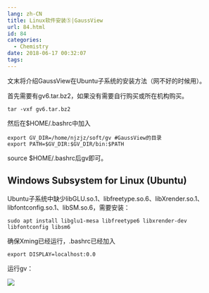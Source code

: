 ```yaml
---
lang: zh-CN
title: Linux软件安装⑤|GaussView
url: 84.html
id: 84
categories:
  - Chemistry
date: 2018-06-17 00:32:07
tags:
---
```


文末将介绍GaussView在Ubuntu子系统的安装方法（网不好的时候用）。

首先需要有gv6.tar.bz2，如果没有需要自行购买或所在机构购买。

    tar -vxf gv6.tar.bz2

然后在$HOME/.bashrc中加入

    export GV_DIR=/home/njzjz/soft/gv #GaussView的目录
    export PATH=$GV_DIR:$GV_DIR/bin:$PATH

source $HOME/.bashrc后gv即可。

Windows Subsystem for Linux (Ubuntu)
------------------------------------

Ubuntu子系统中缺少libGLU.so.1、libfreetype.so.6、libXrender.so.1、libfontconfig.so.1、libSM.so.6，需要安装：

    sudo apt install libglu1-mesa libfreetype6 libxrender-dev libfontconfig libsm6

确保Xming已经运行，.bashrc已经加入

    export DISPLAY=localhost:0.0

运行gv：

![](https://img.njzjz.win/?url=drive.google.com/uc?id=1s6ziIVUNXrNpvULaJ2V9fzN8ufkbi64K)
